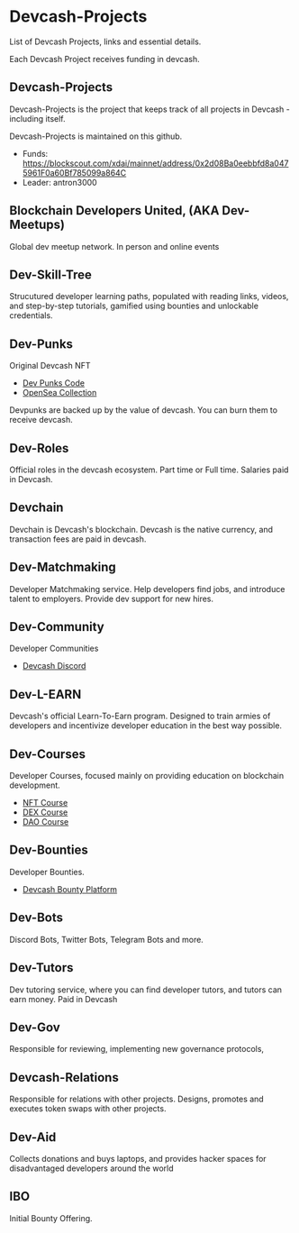 # Devcash-Projects
List of Devcash Projects, links and essential details. 

Each Devcash Project receives funding in devcash. 


## Devcash-Projects
Devcash-Projects is the project that keeps track of all projects in Devcash - including itself. 

Devcash-Projects is maintained on this github. 

- Funds: https://blockscout.com/xdai/mainnet/address/0x2d08Ba0eebbfd8a0475961F0a60Bf785099a864C
- Leader: antron3000 

## Blockchain Developers United, (AKA Dev-Meetups)

Global dev meetup network. In person and online events

## Dev-Skill-Tree

Strucutured developer learning paths, populated with reading links, videos, and step-by-step tutorials, gamified using bounties and unlockable credentials.

## Dev-Punks

Original Devcash NFT

- [Dev Punks Code](https://github.com/BlockDevsUnited/dev-punks)
- [OpenSea Collection](https://opensea.io/collection/devpunks-v2)

Devpunks are backed up by the value of devcash. You can burn them to receive devcash. 

## Dev-Roles

Official roles in the devcash ecosystem. Part time or Full time. Salaries paid in Devcash. 

## Devchain

Devchain is Devcash's blockchain. Devcash is the native currency, and transaction fees are paid in devcash. 

## Dev-Matchmaking

Developer Matchmaking service. Help developers find jobs, and introduce talent to employers. Provide dev support for new hires. 

## Dev-Community

Developer Communities 

- [Devcash Discord](https://discord.gg/7fNmCchG)

## Dev-L-EARN

Devcash's official Learn-To-Earn program. Designed to train armies of developers and incentivize developer education in the best way possible. 

## Dev-Courses

Developer Courses, focused mainly on providing education on blockchain development.

- [NFT Course](https://github.com/BlockDevsUnited/NFT-COURSE)
- [DEX Course]()
- [DAO Course]()


## Dev-Bounties

Developer Bounties.

- [Devcash Bounty Platform](https://github.com/BlockDevsUnited/Devcash-Bounty-Platform)

## Dev-Bots

Discord Bots, Twitter Bots, Telegram Bots and more.

## Dev-Tutors

Dev tutoring service, where you can find developer tutors, and tutors can earn money. Paid in Devcash 

## Dev-Gov

Responsible for reviewing, implementing new governance protocols, 

## Devcash-Relations

Responsible for relations with other projects. 
Designs, promotes and executes token swaps with other projects. 


## Dev-Aid

Collects donations and buys laptops, and provides hacker spaces for disadvantaged developers around the world

## IBO

Initial Bounty Offering. 

